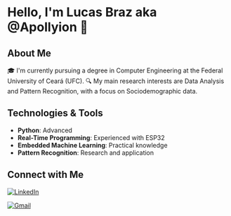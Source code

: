 # Hello, I'm Lucas Braz aka @Apollyion 👋

## About Me
🎓 I'm currently pursuing a degree in Computer Engineering at the Federal University of Ceará (UFC).
🔍 My main research interests are Data Analysis and Pattern Recognition, with a focus on Sociodemographic data.
## Technologies & Tools
- **Python**: Advanced
- **Real-Time Programming**: Experienced with ESP32
- **Embedded Machine Learning**: Practical knowledge
- **Pattern Recognition**: Research and application

## Connect with Me
[![LinkedIn](https://img.shields.io/badge/LinkedIn-000?style=for-the-badge&logo=linkedin&logoColor=0E76A8)](https://www.linkedin.com/in/lucas-jlb/)

[![Gmail](https://img.shields.io/badge/Gmail-D14836?style=for-the-badge&logo=gmail&logoColor=white)](mailto:lucas.jlb19@alu.ufc.br)
